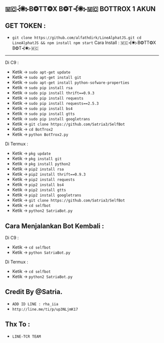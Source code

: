 🇲🇨⊰์◉⊱B❂TT❂X B❂T⊰์◉⊱🇲🇨
BOTTROX 1 AKUN
------
GET TOKEN :
------
- `git clone https://github.com/alfathdirk/LineAlphatJS.git
cd LineAlphatJS && npm install
npm start`
Cara Install : 🇲🇨⊰์◉⊱B❂TT❂X B❂T⊰์◉⊱🇲🇨
------
Di C9 :
- Ketik -> `sudo apt-get update`
- Ketik -> `sudo apt-get install git`
- Ketik -> `sudo apt-get install python-sofware-properties`
- Ketik -> `sudo pip install rsa`
- Ketik -> `sudo pip install thrift==0.9.3`
- Ketik -> `sudo pip install requests`
- Ketik -> `sudo pip install requests==2.5.3`
- Ketik -> `sudo pip install bs4`
- Ketik -> `sudo pip install gtts`
- Ketik -> `sudo pip install googletrans`
- Ketik -> `git clone https://github.com/Satria3/SelfBot`
- Ketik -> `cd BotTrox2`
- Ketik -> `python BotTrox2.py`

Di Termux :
- Ketik -> `pkg update`
- Ketik -> `pkg install git`
- Ketik -> `pkg install python2`
- Ketik -> `pip2 install rsa`
- Ketik -> `pip2 install thrift==0.9.3`
- Ketik -> `pip2 install requests`
- Ketik -> `pip2 install bs4`
- Ketik -> `pip2 install gtts`
- Ketik -> `pip2 install googletrans`
- Ketik -> `git clone https://github.com/Satria3/SelfBot`
- Ketik -> `cd selfbot`
- Ketik -> `python2 SatriaBot.py`

Cara Menjalankan Bot Kembali :
------
Di C9 :
- Ketik -> `cd selfbot`
- Ketik -> `python SatriaBot.py`

Di Termux :
- Ketik -> `cd selfbot`
- Ketik -> `python2 SatriaBot.py`


Credit By @Satria.
------
- `ADD ID LINE : rha_iia`
- `http://line.me/ti/p/up3NLjmK17`

Thx To :
------
- `LINE-TCR TEAM`



